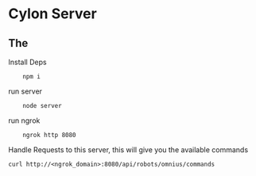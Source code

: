 # Cylon Server

## The 

Install Deps
```
    npm i
```

run server
```
    node server
```

run ngrok
```
    ngrok http 8080
```

Handle Requests to this server, this will give you the available commands
```
curl http://<ngrok_domain>:8080/api/robots/omnius/commands
```
